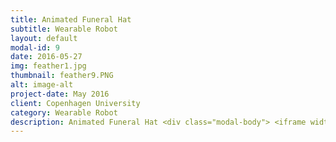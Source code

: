```yaml
---
title: Animated Funeral Hat
subtitle: Wearable Robot
layout: default
modal-id: 9
date: 2016-05-27
img: feather1.jpg
thumbnail: feather9.PNG
alt: image-alt
project-date: May 2016
client: Copenhagen University
category: Wearable Robot
description: Animated Funeral Hat <div class="modal-body"> <iframe width="900" height="650"  src="https://www.youtube.com/embed/V83Chrk1Ps4" frameborder="0" allow="autoplay; encrypted-media" allowfullscreen  class="w3-col" style="width:80%"></iframe> </div> <br> <br ><embed src="img/Wearable.pdf" type="application/pdf" width="900px" height="700px  >  </embed>
---
```


